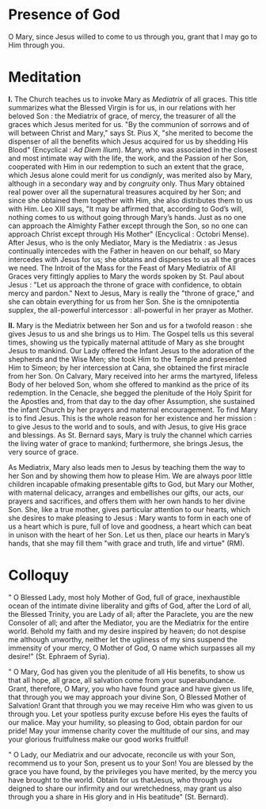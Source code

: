 # Presence of God

O Mary, since Jesus willed to come to us through you, grant that I may go to Him through you.

# Meditation

**I.** The Church teaches us to invoke Mary as *Mediatrix* of all graces. This title summarizes what the Blessed Virgin is for us, in our relations with her beloved Son : the Mediatrix of grace, of mercy, the treasurer of all the graces which Jesus merited for us. "By the communion of sorrows and of will between Christ and Mary," says St. Pius X, "she merited to become the dispenser of all the benefits which Jesus acquired for us by shedding His Blood" (Encyclical : *Ad Diem Ilium*). Mary, who was associated in the closest and most intimate way with the life, the work, and the Passion of her Son, cooperated with Him in our redemption to such an extent that the grace, which Jesus alone could merit for us *condignly*, was merited also by Mary, although in a secondary way and by *congruity* only. Thus Mary obtained real power over all the supernatural treasures acquired by her Son; and since she obtained them together with Him, she also distributes them to us with Him. Leo XIII says, "It may be affirmed that, according to God’s will, nothing comes to us without going through Mary’s hands. Just as no one can approach the Almighty Father except through the Son, so no one can approach Christ except through His Mother" (Encyclical : Octobri Mense). After Jesus, who is the only Mediator, Mary is the Mediatrix : as Jesus continually intercedes with the Father in heaven on our behalf, so Mary intercedes with Jesus for us; she obtains and dispenses to us all the graces we need. The Introit of the Mass for the Feast of Mary Mediatrix of All Graces very fittingly applies to Mary the words spoken by St. Paul about Jesus : "Let us approach the throne of grace with confidence, to obtain mercy and pardon." Next to Jesus, Mary is really the "throne of grace," and she can obtain everything for us from her Son. She is the omnipotentia supplex, the all-powerful intercessor : all-powerful in her prayer as Mother.

**II.** Mary is the Mediatrix between her Son and us for a twofold reason : she gives Jesus to us and she brings us to Him. The Gospel tells us this several times, showing us the typically maternal attitude of Mary as she brought Jesus to mankind. Our Lady offered the Infant Jesus to the adoration of the shepherds and the Wise Men; she took Him to the Temple and presented Him to Simeon; by her intercession at Cana, she obtained the first miracle from her Son. On Calvary, Mary received into her arms the martyred, lifeless Body of her beloved Son, whom she offered to mankind as the price of its redemption. In the Cenacle, she begged the plenitude of the Holy Spirit for the Apostles and, from that day to the day ofher Assumption, she sustained the infant Church by her prayers and maternal encouragement. To find Mary is to find Jesus. This is the whole reason for her existence and her mission : to give Jesus to the world and to souls, and with Jesus, to give His grace and blessings. As St. Bernard says, Mary is truly the channel which carries the living water of grace to mankind; furthermore, she brings Jesus, the very source of grace.

As Mediatrix, Mary also leads men to Jesus by teaching them the way to her Son and by showing them how to please Him. We are always poor little children incapable ofmaking presentable gifts to God, but Mary our Mother, with maternal delicacy, arranges and embellishes our gifts, our acts, our prayers and sacrifices, and offers them with her own hands to her divine Son. She, like a true mother, gives particular attention to our hearts, which she desires to make pleasing to Jesus : Mary wants to form in each one of us a heart which is pure, full of love and goodness, a heart which can beat in unison with the heart of her Son. Let us then, place our hearts in Mary’s hands, that she may fill them "with grace and truth, life and virtue" (RM).

# Colloquy

" O Blessed Lady, most holy Mother of God, full of grace, inexhaustible ocean of the intimate divine liberality and gifts of God, after the Lord of all, the Blessed Trinity, you are Lady of all; after the Paraclete, you are the new Consoler of all; and after the Mediator, you are the Mediatrix for the entire world. Behold my faith and my desire inspired by heaven; do not despise me although unworthy, neither let the ugliness of my sins suspend the immensity of your mercy, O Mother of God, O name which surpasses all my desire!" (St. Ephraem of Syria).

" O Mary, God has given you the plenitude of all His benefits, to show us that all hope, all grace, all salvation come from your superabundance. Grant, therefore, O Mary, you who have found grace and have given us life, that through you we may approach your divine Son, O Blessed Mother of Salvation! Grant that through you we may receive Him who was given to us through you. Let your spotless purity excuse before His eyes the faults of our malice. May your humility, so pleasing to God, obtain pardon for our pride! May your immense charity cover the multitude of our sins, and may your glorious fruitfulness make our good works fruitful!

" O Lady, our Mediatrix and our advocate, reconcile us with your Son, recommend us to your Son, present us to your Son! You are blessed by the grace you have found, by the privileges you have merited, by the mercy you have brought to the world. Obtain for us thatJesus, who through you deigned to share our infirmity and our wretchedness, may grant us also through you a share in His glory and in His beatitude" (St. Bernard).
